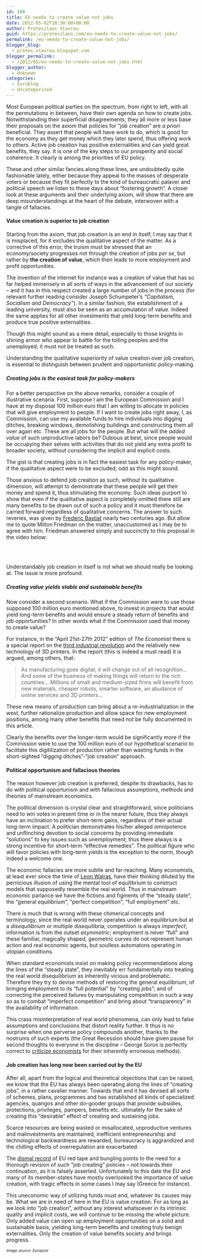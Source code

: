 ```yaml
---
id: 108
title: EU needs to create value not jobs
date: 2012-05-02T10:30:00+00:00
author: Protesilaos Stavrou
guid: https://protesilaos.com/eu-needs-to-create-value-not-jobs/
permalink: /eu-needs-to-create-value-not-jobs/
blogger_blog:
  - protes-stavrou.blogspot.com
blogger_permalink:
  - /2012/05/eu-needs-to-create-value-not-jobs.html
blogger_author:
  - Unknown
categories:
  - Euroblog
  - Uncategorized
---
```

<div class="separator" style="clear: both; text-align: center;">
</div>

Most European political parties on the spectrum, from right to left, with all the permutations in between, have their own agenda on how to create jobs. Notwithstanding their superficial disagreements, they all more or less base their proposals on the axiom that policies for &#8220;job creation&#8221; are _a priori_ beneficial. They assert that people will have work to do, which is good for the economy as they get money which they later spend, thus offering work to others. Active job creation has positive externalities and can yield great benefits, they say. It is one of the key steps to our prosperity and social coherence. It clearly is among the priorities of EU policy.

These and other similar fancies along these lines, are undoubtedly quite fashionable lately, either because they appeal to the masses of desperate voters or because they fit perfectly to the kind of bureaucratic palaver and political speech we listen to these days about &#8220;fostering growth&#8221;. A closer look at these arguments and their underlying axiom, will show that there are deep misunderstandings at the heart of the debate, interwoven with a tangle of fallacies.

#### Value creation is superior to job creation

Starting from the axiom, that job creation is an end in itself, I may say that it is misplaced, for it excludes the qualitative aspect of the matter. As a corrective of this error, the truism must be stressed that an economy/society progresses not through the creation of jobs _per se_, but rather by **the creation of value**, which then leads to more employment and profit opportunities. 

The invention of the internet for instance was a creation of value that has so far helped immensely in all sorts of ways in the advancement of our society &#8211; and it has in this respect created a large number of jobs in the process (for relevant further reading consider Joseph Schumpeter&#8217;s _&#8220;Capitalism, Socialism and Democracy&#8221;_). In a similar fashion, the establishment of a leading university, must also be seen as an accumulation of value. Indeed the same applies for all other investments that yield long-term benefits and produce true positive externalities.

Though this might sound as a mere detail, especially to those knights in shining armor who appear to battle for the toiling peoples and the unemployed; it must not be treated as such. 

Understanding the qualitative superiority of value creation over job creation, is essential to distinguish between prudent and opportunistic policy-making. 

##### Creating jobs is the easiest task for policy-makers

For a better perspective on the above remarks, consider a couple of illustrative scenaria. First, suppose I am the European Commission and I have at my disposal 100 million euro that I am willing to allocate in policies that will give employment to people. If I want to create jobs right away, I, as Commission, can use my available funds to hire individuals into digging ditches, breaking windows, demolishing buildings and constructing them all over again etc. These are all jobs for the people. But what will the _added value_ of such unproductive labors be? Dubious at best, since people would be occupying their selves with activities that do not yield any extra profit to broader society, without considering the implicit and explicit costs. 

The gist is that creating jobs is in fact the easiest task for any policy-maker, if the qualitative aspect were to be excluded; odd as this might sound.

Those anxious to defend job creation as such, without its qualitative dimension, will attempt to demonstrate that these people will get their money and spend it, thus stimulating the economy. Such ideas purport to show that even if the qualitative aspect is completely omitted there still are many benefits to be drawn out of such a policy and it must therefore be carried forward regardless of qualitative concerns. The answer to such reveries, was given by <a href="http://www.econlib.org/library/Bastiat/basEss1.html" target="_blank">Frederic Bastiat</a> nearly two centuries ago. But allow me to quote Milton Friedman on the matter, unaccustomed as I may be to agree with him. Friedman answered simply and succinctly to this proposal in the video below:

<center>
  <br /><br />
</center>

Understandably job creation in itself is not what we should really be looking at. The issue is more profound.

##### Creating value yields stable and sustainable benefits

Now consider a second scenario. What if the Commission were to use those supposed 100 million euro mentioned above, to invest in projects that would yield long-term benefits and would ensure a steady return of benefits and job opportunities? In other words what if the Commission used that money to create value? 

For instance, in the &#8220;April 21st-27th 2012&#8221; edition of _The Economist_ there is a special report on the <a href="http://www.economist.com/node/21552901" target="_blank">third industrial revolution</a> and the relatively new technology of 3D printers. In the report (this is indeed a must read) it is argued, among others, that:

<blockquote class="tr_bq">
  <p>
    As manufacturing goes digital, it will change out of all recognition&#8230; And some of the business of making things will return to the rich countries&#8230; Millions of small and medium-sized firms will benefit from new materials, cheaper robots, smarter software, an abudance of online services and 3D printers&#8230;
  </p>
</blockquote>

These new means of production can bring about a re-industrialization in the west, further rationalize production and allow space for new employment positions, among many other benefits that need not be fully documented in this article.

Clearly the benefits over the longer-term would be significantly more if the Commission were to use the 100 million euro of our hypothetical scenario to facilitate this digitilization of production rather than wasting funds in the short-sighted &#8220;digging ditches&#8221;-&#8220;job creation&#8221; approach.

#### Political opportunism and fallacious theories

The reason however job creation is preferred, despite its drawbacks, has to do with political opportunism and with fallacious assumptions, methods and theories of mainstream economics. 

The political dimension is crystal clear and straightforward, since politicians need to win votes in present time or in the nearer future, thus they always have an inclination to prefer short-term gains, regardless of their actual long-term impact. A politician demonstrates his/her alleged omnipotence and unflinching devotion to social concerns by providing immediate &#8220;solutions&#8221; to key issues such as unemployment; thus there always is a strong incentive for short-term &#8220;effective remedies&#8221;. The political figure who will favor policies with long-term yields is the exception to the norm, though indeed a welcome one.

The economic fallacies are more subtle and far-reaching. Many economists, at least ever since the time of <a href="http://en.wikipedia.org/wiki/L%C3%A9on_Walras" target="_blank">Leon Walras</a>, have their thinking diluted by the pernicious illusion of using the mental tool of equilibrium to construct models that supposedly resemble the real world. Thus in mainstream economic parlance we have the fictions and figments of the &#8220;steady state&#8221;, the &#8220;general equilibrium&#8221;, &#8220;perfect competition&#8221;, &#8220;full employment&#8221; etc. 

There is much that is wrong with these chimerical concepts and terminology, since the real world never operates under an equilibrium but at a _disequilibrium_ or multiple disequilibria; competition is always _imperfect_; information is from the outset _asymmetric_; employment is never &#8220;full&#8221; and these familiar, magically shaped, geometric curves do not represent human action and real economic agents, but soulless automatons operating in utopian conditions. 

When standard economists insist on making policy recommendations along the lines of the &#8220;steady state&#8221;, they inevitably err fundamentally into treating the real world disequilibrium as inherently vicious and problematic. Therefore they try to devise methods of restoring the general equilibrium, of bringing employment to its &#8220;full potential&#8221; by &#8220;creating jobs&#8221;; and of correcting the perceived failures by manipulating competition in such a way so as to combat &#8220;imperfect competition&#8221; and bring about &#8220;transparency&#8221; in the availability of information. 

This crass misinterpretation of real world phenomena, can only lead to false assumptions and conclusions that distort reality further. It thus is no surprise when one perverse policy compounds another, thanks to the nostrums of such experts (the Great Recession should have given pause for second thoughts to everyone in the discipline &#8211; George Soros is perfectly correct to <a href="http://www.georgesoros.com/interviews-speeches/entry/george_soros_remarks_at_the_institute_for_new_economic_thinking_annual_plen/" target="_blank">criticize economists</a> for their inherently erroneous methods).

#### Job creation has long now been carried out by the EU

After all, apart from the logical and theoretical objections that can be raised, we know that the EU has always been operating along the lines of &#8220;creating jobs&#8221;, in a rather cavalier manner. Towards that end it has devised all sorts of schemes, plans, programmes and has established all kinds of specialized agencies, quangos and other do-gooder groups that provide subsidies, protections, privileges, pampers, benefits etc. ultimately for the sake of creating this &#8220;desirable&#8221; effect of creating and sustaining jobs.

Scarce resources are being wasted or misallocated, unproductive ventures and malinvestments are maintained, inefficient entrepreneurship and technological backwardness are rewarded, bureaucracy is aggrandized and the chilling effects of overregulation are exacerbated.

The <a href="http://openeuropeblog.blogspot.com/2012/04/fact-checking-commissions-eu-budget.html" target="_blank">dismal record</a> of EU red tape and bungling points to the need for a thorough revision of such &#8220;job creating&#8221; policies &#8211; not towards their continuation, as it is falsely asserted. Unfortunately to this date the EU and many of its member-states have mostly overlooked the importance of value creation, with tragic effects in some cases I may say (Greece for instance).

This uneconomic way of utilizing funds must end, whatever its causes may be. What we are in need of here in the EU is value creation. For as long as we look into &#8220;job creation&#8221;, without any interest whatsoever in its intrinsic quality and implicit costs, we will continue to be missing the whole picture. Only added value can open up employment opportunities on a solid and sustainable basis, yielding long-term benefits and creating truly benign externalities. Only the creation of value benefits society and brings progress.

<span style="font-size: x-small;"><i>Image source: Europost</i></span>